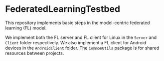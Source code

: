 # FederatedLearningTestbed

This repository implements basic steps in the model-centric federated learning (FL) model.

We implement both the FL server and FL client for Linux in the `Server` and `Client` folder respectively. We also implement a FL client for Android devices in the `AndroidClient` folder. The `CommonUtils` package is for shared resources between projects.
